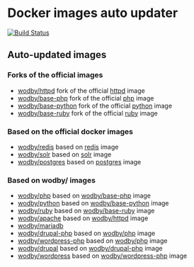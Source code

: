 # Docker images auto updater

[![Build Status](https://travis-ci.com/wodby/images.svg?branch=master)](https://travis-ci.com/wodby/images)

## Auto-updated images

### Forks of the official images

* [wodby/httpd] fork of the official [httpd] image
* [wodby/base-php] fork of the official [php] image
* [wodby/base-python] fork of the official [python] image
* [wodby/base-ruby] fork of the official [ruby] image

### Based on the official docker images

* [wodby/redis] based on [redis] image
* [wodby/solr] based on [solr] image
* [wodby/postgres] based on [postgres] image

### Based on wodby/ images

* [wodby/php] based on [wodby/base-php] image
* [wodby/python] based on [wodby/base-python] image
* [wodby/ruby] based on [wodby/base-ruby] image
* [wodby/apache] based on [wodby/httpd] image
* [wodby/mariadb]
* [wodby/drupal-php] based on [wodby/php] image
* [wodby/wordpress-php] based on [wodby/php] image
* [wodby/drupal] based on [wodby/drupal-php] image
* [wodby/wordpress] based on [wodby/wordpress-php] image


[wodby/httpd]: https://github.com/wodby/httpd
[wodby/base-php]: https://github.com/wodby/base-php
[wodby/base-ruby]: https://github.com/wodby/base-ruby
[wodby/base-python]: https://github.com/wodby/base-python
[httpd]: https://github.com/docker-library/httpd
[php]: https://github.com/docker-library/php
[python]: https://github.com/docker-library/python
[ruby]: https://github.com/docker-library/ruby

[wodby/redis]: https://github.com/wodby/redis
[wodby/solr]: https://github.com/wodby/solr
[wodby/postgres]: https://github.com/wodby/postgres
[redis]: https://github.com/docker-library/redis
[solr]: https://github.com/docker-library/solr
[postgres]: https://github.com/docker-library/postgres

[wodby/php]: https://github.com/wodby/php
[wodby/ruby]: https://github.com/wodby/ruby
[wodby/python]: https://github.com/wodby/python
[wodby/apache]: https://github.com/wodby/apache
[wodby/mariadb]: https://github.com/wodby/mariadb
[wodby/drupal-php]: https://github.com/wodby/drupal-php
[wodby/wordpress-php]: https://github.com/wodby/wordpress-php
[wodby/drupal]: https://github.com/wodby/drupal
[wodby/wordpress]: https://github.com/wodby/wordpress

